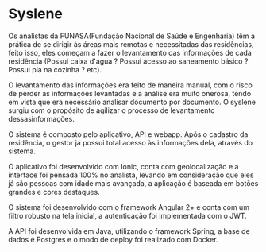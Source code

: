 # Syslene
   
Os analistas da FUNASA(Fundação Nacional de Saúde e Engenharia) têm a prática de se dirigir às áreas mais remotas e necessitadas das residências, feito isso, eles começam a fazer o levantamento das informações de cada residência (Possui caixa d'água ? Possui acesso ao saneamento básico ? Possui pia na cozinha ? etc).

O levantamento das informações era feito de maneira manual, com o risco de perder as informações levantadas e a análise era muito onerosa, tendo em vista que era necessário analisar documento por documento. O syslene surgiu com o propósito de agilizar o processo de levantamento dessasinformações.

O sistema é composto pelo aplicativo, API e webapp. Após o cadastro da residência, o gestor já possui total acesso às informações dela, através do sistema.

O aplicativo foi desenvolvido com Ionic, conta com geolocalização e a interface foi pensada 100% no analista, levando em consideração que eles já são pessoas com idade mais avançada, a aplicação é baseada em botões grandes e cores destaques.

O sistema foi desenvolvido com o framework Angular 2+ e conta com um filtro robusto na tela inicial, a autenticação foi implementada com o JWT.

A API foi desenvolvida em Java, utilizando o framework Spring, a base de dados é Postgres e o modo de deploy foi realizado com Docker. 
